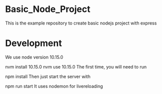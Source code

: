 # Basic_Node_Project

This is the example repository to create basic nodejs project with express

# Development
We use node version 10.15.0

nvm install 10.15.0
nvm use 10.15.0
The first time, you will need to run

npm install
Then just start the server with

npm run start
It uses nodemon for livereloading
